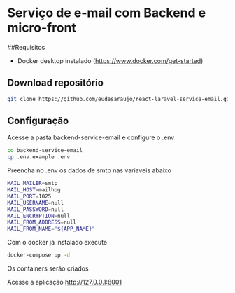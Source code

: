 # Serviço de e-mail com Backend e micro-front 

##Requisitos

- Docker desktop instalado (https://www.docker.com/get-started)

## Download repositório
```sh
git clone https://github.com/eudesaraujo/react-laravel-service-email.git
```
## Configuração
Acesse a pasta backend-service-email e configure o .env
```sh
cd backend-service-email
cp .env.example .env
```
Preencha no .env os dados de smtp nas variaveis abaixo 
```sh
MAIL_MAILER=smtp
MAIL_HOST=mailhog
MAIL_PORT=1025
MAIL_USERNAME=null
MAIL_PASSWORD=null
MAIL_ENCRYPTION=null
MAIL_FROM_ADDRESS=null
MAIL_FROM_NAME="${APP_NAME}"
```

Com o docker já instalado execute 

```sh
docker-compose up -d 
```
Os containers serão criados


Acesse a aplicação 
http://127.0.0.1:8001



